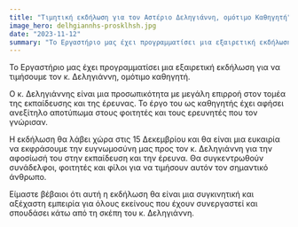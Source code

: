 ```yaml
---
title: "Τιμητική εκδήλωση για τον Αστέριο Δεληγιάννη, ομότιμο Καθηγητή"
image_hero: delhgiannhs-prosklhsh.jpg
date: "2023-11-12"
summary: "Το Εργαστήριο μας έχει προγραμματίσει μια εξαιρετική εκδήλωση για να τιμήσουμε τον κ. Δεληγιάννη, ομότιμο καθηγητή."
---
```


Το Εργαστήριο μας έχει προγραμματίσει μια εξαιρετική εκδήλωση για να τιμήσουμε τον κ. Δεληγιάννη, ομότιμο καθηγητή.

Ο κ. Δεληγιάννης είναι μια προσωπικότητα με μεγάλη επιρροή στον τομέα της εκπαίδευσης και της έρευνας. Το έργο του ως καθηγητής έχει αφήσει ανεξίτηλο αποτύπωμα στους φοιτητές και τους ερευνητές που τον γνώρισαν.

Η εκδήλωση θα λάβει χώρα στις 15 Δεκεμβρίου και θα είναι μια ευκαιρία να εκφράσουμε την ευγνωμοσύνη μας προς τον κ. Δεληγιάννη για την αφοσίωσή του στην εκπαίδευση και την έρευνα. Θα συγκεντρωθούν συνάδελφοι, φοιτητές και φίλοι για να τιμήσουν αυτόν τον σημαντικό άνθρωπο.

Είμαστε βέβαιοι ότι αυτή η εκδήλωση θα είναι μια συγκινητική και αξέχαστη εμπειρία για όλους εκείνους που έχουν συνεργαστεί και σπουδάσει κάτω από τη σκέπη του κ. Δεληγιάννη.
